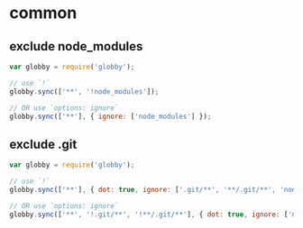 # common

## exclude node_modules

```js
var globby = require('globby');

// use `!`
globby.sync(['**', '!node_modules']);

// OR use `options: ignore`
globby.sync(['**'], { ignore: ['node_modules'] });
```

## exclude .git

```js
var globby = require('globby');

// use `!`
globby.sync(['**'], { dot: true, ignore: ['.git/**', '**/.git/**', 'node_modules'] });

// OR use `options: ignore`
globby.sync(['**', '!.git/**', '!**/.git/**'], { dot: true, ignore: ['node_modules'] });
```
